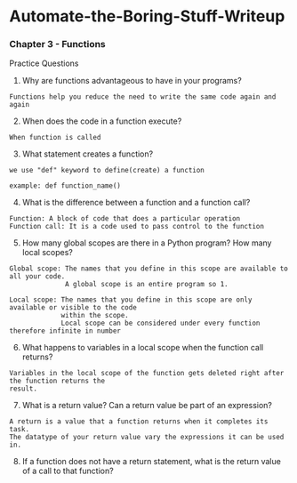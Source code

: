 # Automate-the-Boring-Stuff-Writeup

<h3>Chapter 3 - Functions</h3>

Practice Questions

1. Why are functions advantageous to have in your programs?

```
Functions help you reduce the need to write the same code again and again
```

2. When does the code in a function execute?

```
When function is called 
```

3. What statement creates a function?
```
we use "def" keyword to define(create) a function 

example: def function_name()

```

4. What is the difference between a function and a function call?

```
Function: A block of code that does a particular operation
Function call: It is a code used to pass control to the function
```

5. How many global scopes are there in a Python program? How many local scopes?

```
Global scope: The names that you define in this scope are available to all your code.
              A global scope is an entire program so 1.

Local scope: The names that you define in this scope are only available or visible to the code 
             within the scope.
             Local scope can be considered under every function therefore infinite in number
```

6. What happens to variables in a local scope when the function call returns?

```
Variables in the local scope of the function gets deleted right after the function returns the 
result.
```

7. What is a return value? Can a return value be part of an expression?

```
A return is a value that a function returns when it completes its task.
The datatype of your return value vary the expressions it can be used in.

```


8. If a function does not have a return statement, what is the return value of a call to that function?

```
